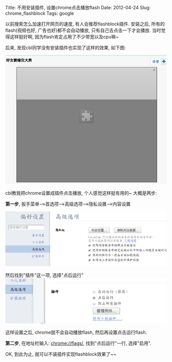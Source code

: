 Title: 不用安装插件, 设置chrome点击播放flash
Date: 2012-04-24
Slug: chrome_flashblock
Tags: google

以前搜索怎么加速打开网页的速度, 有人会推荐flashblock插件. 安装之后, 所有的flash(视频也好, 广告也好)都不会自动播放, 只有自己去点击一下才会播放. 当时觉得这样挺好啊, 因为flash肯定占用了不少带宽以及cpu嘛~

后来, 发现cbl同学没有安装插件也实现了这样的效果, 如下图:

![](_images/./chrome_flashblock/pasted_image.png)

cbl教我把chrome设置成插件点击播放, 个人感觉这样挺有用的~
大概是两步:

**第一步**, 扳手菜单-->首选项-->高级选项-->隐私设置-->内容设置

![](_images/./chrome_flashblock/pasted_image001.png)

然后找到"插件"这一项, 选择"点后运行"
![](_images/./chrome_flashblock/pasted_image002.png)

这样设置之后, chrome就不会自动播放flash, 然后再设置点击运行flash.

**第二步**, 在地址栏输入: <chrome://flags/>, 找到"点后运行"一行, 选择"启用".

OK, 到此为止, 就可以不装插件实现flashblock效果了~~
